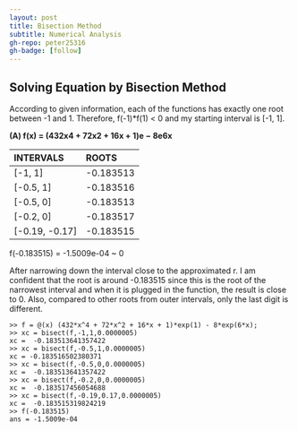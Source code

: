 ```yaml
---
layout: post
title: Bisection Method
subtitle: Numerical Analysis
gh-repo: peter25316
gh-badge: [follow]
---
```


## Solving Equation by Bisection Method
According to given information, each of the functions has exactly one root between -1 and 1. Therefore, f(-1)*f(1) < 0 and my starting interval is [-1, 1].

**(A) f(x) = (432x4 + 72x2 + 16x + 1)e − 8e6x**
          
| INTERVALS | ROOTS |
|:--- | :--- |
|[-1, 1] | -0.183513 |
|[-0.5, 1] | -0.183516 |
|[-0.5, 0] | -0.183513 |
|[-0.2, 0] | -0.183517 |
|[-0.19, -0.17] | -0.183515 |

f(-0.183515) = -1.5009e-04 ~ 0

After narrowing down the interval close to the approximated r. I am confident that the root is around -0.183515 since this is the root of the narrowest interval and when it is plugged in the function, the result is close to 0. Also, compared to other roots from outer intervals, only the last digit is different.

~~~
>> f = @(x) (432*x^4 + 72*x^2 + 16*x + 1)*exp(1) - 8*exp(6*x);
>> xc = bisect(f,-1,1,0.0000005)
xc =  -0.183513641357422
>> xc = bisect(f,-0.5,1,0.0000005)
xc = -0.183516502380371
>> xc = bisect(f,-0.5,0,0.0000005)
xc =  -0.183513641357422
>> xc = bisect(f,-0.2,0,0.0000005)
xc =  -0.183517456054688
>> xc = bisect(f,-0.19,0.17,0.0000005)
xc =  -0.183515319824219
>> f(-0.183515)
ans = -1.5009e-04
~~~